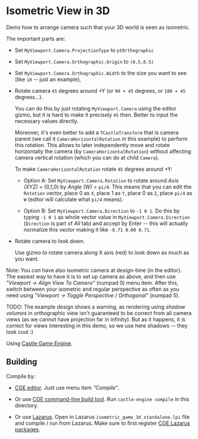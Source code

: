 # Isometric View in 3D

Demo how to arrange camera such that your 3D world is seen as isometric.

The important parts are:

- Set `MyViewport.Camera.ProjectionType` to `ptOrthographic`

- Set `MyViewport.Camera.Orthographic.Origin` to `(0.5,0.5)`

- Set `MyViewport.Camera.Orthographic.Width` to the size you want to see (like `10` -- just an example),

- Rotate camera `45` degrees around +Y (or `90 + 45` degrees, or `180 + 45` degrees...).

    You can do this by just rotating `MyViewport.Camera` using the editor gizmo, but it is hard to make it precisely `45` then. Better to input the necessary values directly.

    Moreover, it's even better to add a `TCastleTransform` that is camera parent (we call it `CameraHorizontalRotation` in this example) to perform this rotation. This allows to later independently move and rotate horizontally the camera (by `CameraHorizontalRotation`) without affecting camera vertical rotation (which you can do at child `Camera`).

    To make `CameraHorizontalRotation` rotate `45` degrees around +Y:

    - Option A: Set `MyViewport.Camera.Rotation` to rotate around _Axis (XYZ)_ = (0,1,0) by _Angle (W)_ = `pi/4`. This means that you can edit the `Rotation` vector, place 0 as `X`, place 1 as `Y`, place 0 as `Z`, place `pi/4` as `W` (editor will calculate what `pi/4` means).

    - Option B: Set `MyViewport.Camera.Direction` to `-1 0 1`. Do this by typing `-1 0 1` as whole vector value in `MyViewport.Camera.Direction` (`Direction` is part of _All_ tab) and accept by Enter -- this will actually normalize this vector making it like `-0.71 0.00 0.71`.

- Rotate camera to look down.

    Use gizmo to rotate camera along X axis (red) to look down as much as you want.

Note: You *can* have also isometric camera at design-time (in the editor). The easiest way to have it is to set up camera as above, and then use _"Viewport -> Align View To Camera"_ (numpad 0) menu item. After this, switch between your isometric and regular perspective as often as you need using _"Viewport -> Toggle Perspective / Orthogonal"_ (numpad 5).

TODO: The example design shows a warning, as rendering using _shadow volumes_ in orthographic view isn't guaranteed to be correct from all camera views (as we cannot have projection far in infinity). But as it happens, it is correct for views interesting in this demo, so we use here shadows -- they look cool :)

Using [Castle Game Engine](https://castle-engine.io/).

## Building

Compile by:

- [CGE editor](https://castle-engine.io/manual_editor.php). Just use menu item _"Compile"_.

- Or use [CGE command-line build tool](https://castle-engine.io/build_tool). Run `castle-engine compile` in this directory.

- Or use [Lazarus](https://www.lazarus-ide.org/). Open in Lazarus `isometric_game_3d_standalone.lpi` file and compile / run from Lazarus. Make sure to first register [CGE Lazarus packages](https://castle-engine.io/documentation.php).
